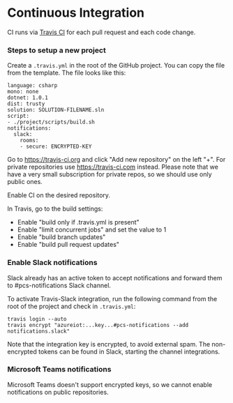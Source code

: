Continuous Integration
======================

CI runs via [Travis CI](https://travis-ci.org) for each pull request and each code change.

### Steps to setup a new project

Create a `.travis.yml` in the root of the GitHub project. You can copy the file from the 
template. The file looks like this:

```
language: csharp
mono: none
dotnet: 1.0.1
dist: trusty
solution: SOLUTION-FILENAME.sln
script:
- ./project/scripts/build.sh
notifications:
  slack:
    rooms:
    - secure: ENCRYPTED-KEY
```

Go to https://travis-ci.org and click "Add new repository" on the left "+". 
For private repositories use https://travis-ci.com instead. Please note that we have a 
very small subscription for private repos, so we should use only public ones.

Enable CI on the desired repository.

In Travis, go to the build settings:
  * Enable "build only if .travis.yml is present"
  * Enable "limit concurrent jobs" and set the value to 1
  * Enable "build branch updates"
  * Enable "build pull request updates"

### Enable Slack notifications

Slack already has an active token to accept notifications and forward them to 
\#pcs-notifications Slack channel.

To activate Travis-Slack integration, run the following command from the root of the 
project and check in `.travis.yml`:

```
travis login --auto
travis encrypt "azureiot:...key...#pcs-notifications --add notifications.slack"
```

Note that the integration key is encrypted, to avoid external spam. 
The non-encrypted tokens can be found in Slack, starting the channel integrations.

### Microsoft Teams notifications

Microsoft Teams doesn't support encrypted keys, so we cannot enable notifications 
on public repositories.
